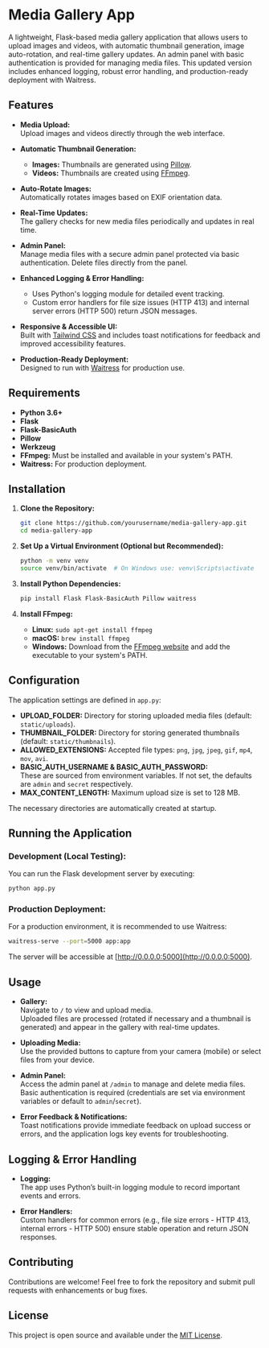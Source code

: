 # Media Gallery App

A lightweight, Flask-based media gallery application that allows users to upload images and videos, with automatic thumbnail generation, image auto-rotation, and real-time gallery updates. An admin panel with basic authentication is provided for managing media files. This updated version includes enhanced logging, robust error handling, and production-ready deployment with Waitress.

## Features

- **Media Upload:**  
  Upload images and videos directly through the web interface.

- **Automatic Thumbnail Generation:**  
  - **Images:** Thumbnails are generated using [Pillow](https://python-pillow.org/).  
  - **Videos:** Thumbnails are created using [FFmpeg](https://ffmpeg.org/).

- **Auto-Rotate Images:**  
  Automatically rotates images based on EXIF orientation data.

- **Real-Time Updates:**  
  The gallery checks for new media files periodically and updates in real time.

- **Admin Panel:**  
  Manage media files with a secure admin panel protected via basic authentication. Delete files directly from the panel.

- **Enhanced Logging & Error Handling:**  
  - Uses Python's logging module for detailed event tracking.  
  - Custom error handlers for file size issues (HTTP 413) and internal server errors (HTTP 500) return JSON messages.

- **Responsive & Accessible UI:**  
  Built with [Tailwind CSS](https://tailwindcss.com/) and includes toast notifications for feedback and improved accessibility features.

- **Production-Ready Deployment:**  
  Designed to run with [Waitress](https://docs.pylonsproject.org/projects/waitress/en/stable/) for production use.

## Requirements

- **Python 3.6+**
- **Flask**
- **Flask-BasicAuth**
- **Pillow**
- **Werkzeug**
- **FFmpeg:** Must be installed and available in your system's PATH.
- **Waitress:** For production deployment.

## Installation

1. **Clone the Repository:**

   ```bash
   git clone https://github.com/yourusername/media-gallery-app.git
   cd media-gallery-app
   ```

2. **Set Up a Virtual Environment (Optional but Recommended):**

   ```bash
   python -m venv venv
   source venv/bin/activate  # On Windows use: venv\Scripts\activate
   ```

3. **Install Python Dependencies:**

   ```bash
   pip install Flask Flask-BasicAuth Pillow waitress
   ```

4. **Install FFmpeg:**

   - **Linux:** `sudo apt-get install ffmpeg`
   - **macOS:** `brew install ffmpeg`
   - **Windows:** Download from the [FFmpeg website](https://ffmpeg.org/download.html) and add the executable to your system's PATH.

## Configuration

The application settings are defined in `app.py`:

- **UPLOAD_FOLDER:** Directory for storing uploaded media files (default: `static/uploads`).
- **THUMBNAIL_FOLDER:** Directory for storing generated thumbnails (default: `static/thumbnails`).
- **ALLOWED_EXTENSIONS:** Accepted file types: `png`, `jpg`, `jpeg`, `gif`, `mp4`, `mov`, `avi`.
- **BASIC_AUTH_USERNAME & BASIC_AUTH_PASSWORD:**  
  These are sourced from environment variables. If not set, the defaults are `admin` and `secret` respectively.
- **MAX_CONTENT_LENGTH:** Maximum upload size is set to 128 MB.

The necessary directories are automatically created at startup.

## Running the Application

### Development (Local Testing):

You can run the Flask development server by executing:

```bash
python app.py
```

### Production Deployment:

For a production environment, it is recommended to use Waitress:

```bash
waitress-serve --port=5000 app:app
```

The server will be accessible at [http://0.0.0.0:5000](http://0.0.0.0:5000).

## Usage

- **Gallery:**  
  Navigate to `/` to view and upload media.  
  Uploaded files are processed (rotated if necessary and a thumbnail is generated) and appear in the gallery with real-time updates.

- **Uploading Media:**  
  Use the provided buttons to capture from your camera (mobile) or select files from your device.

- **Admin Panel:**  
  Access the admin panel at `/admin` to manage and delete media files.  
  Basic authentication is required (credentials are set via environment variables or default to `admin`/`secret`).

- **Error Feedback & Notifications:**  
  Toast notifications provide immediate feedback on upload success or errors, and the application logs key events for troubleshooting.

## Logging & Error Handling

- **Logging:**  
  The app uses Python’s built-in logging module to record important events and errors.

- **Error Handlers:**  
  Custom handlers for common errors (e.g., file size errors - HTTP 413, internal errors - HTTP 500) ensure stable operation and return JSON responses.

## Contributing

Contributions are welcome! Feel free to fork the repository and submit pull requests with enhancements or bug fixes.

## License

This project is open source and available under the [MIT License](LICENSE).
